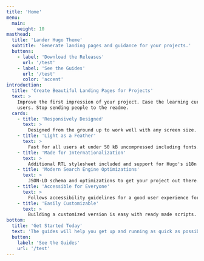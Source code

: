 ```yaml
---
title: 'Home'
menu:
  main:
    weight: 10
masthead:
  title: 'Lander Hugo Theme'
  subtitle: 'Generate landing pages and guidance for your projects.'
  buttons:
    - label: 'Download the Releases'
      url: '/test'
    - label: 'See the Guides'
      url: '/test'
      color: 'accent'
introduction:
  title: 'Create Beautiful Landing Pages for Projects'
  text: >
    Improve the first impression of your project. Ease the learning curve for new
    users. Stop sending people to the readme.
  cards:
    - title: 'Responsively Designed'
      text: >
        Designed from the ground up to work well with any screen size.
    - title: 'Light as a Feather'
      text: >
        Fast for all users at under 50 kB uncompressed including fonts.
    - title: 'Made for Internationalization'
      text: >
        Additional RTL stylesheet included and support for Hugo's i18n features.
    - title: 'Modern Search Engine Optimizations'
      text: >
        JSON-LD schema and optimizations to get your project out there.
    - title: 'Accessible for Everyone'
      text: >
        Follows accessibility guidelines for a good user experience for everyone.
    - title: 'Easily Customizable'
      text: >
        Building a customized version is easy with ready made scripts.
bottom:
  title: 'Get Started Today'
  text: 'The guides will help you get up and running as quick as possible.'
  button:
    label: 'See the Guides'
    url: '/test'
---
```

